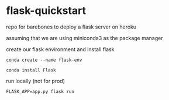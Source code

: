 # flask-quickstart


repo for barebones to deploy a flask server on heroku


assuming that we are using miniconda3 as the package manager


create our flask environment and install flask


`conda create --name flask-env`


`conda install Flask`


run locally (not for prod)


`FLASK_APP=app.py flask run`



